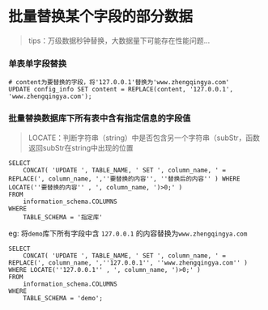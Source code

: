 # 批量替换某个字段的部分数据

> tips：万级数据秒钟替换，大数据量下可能存在性能问题...

### 单表单字段替换

```shell
# content为要替换的字段，将'127.0.0.1'替换为'www.zhengqingya.com'
UPDATE config_info SET content = REPLACE(content, '127.0.0.1', 'www.zhengqingya.com');
```

### 批量替换数据库下所有表中含有指定信息的字段值

> LOCATE：判断字符串（string）中是否包含另一个字符串（subStr，函数返回subStr在string中出现的位置

```shell
SELECT
	CONCAT( 'UPDATE ', TABLE_NAME, ' SET ', column_name, ' = REPLACE(', column_name, ',''要替换的内容'', ''替换后的内容'' ) WHERE LOCATE(''要替换的内容'' , ', column_name, ')>0;' ) 
FROM
	information_schema.COLUMNS 
WHERE
	TABLE_SCHEMA = '指定库'
```

eg: 将`demo`库下所有字段中含 `127.0.0.1` 的内容替换为`www.zhengqingya.com`

```shell
SELECT
	CONCAT( 'UPDATE ', TABLE_NAME, ' SET ', column_name, ' = REPLACE(', column_name, ',''127.0.0.1'', ''www.zhengqingya.com'' ) WHERE LOCATE(''127.0.0.1'' , ', column_name, ')>0;' ) 
FROM
	information_schema.COLUMNS 
WHERE
	TABLE_SCHEMA = 'demo';
```
